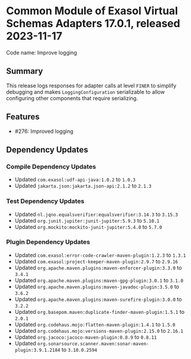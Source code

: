 # Common Module of Exasol Virtual Schemas Adapters 17.0.1, released 2023-11-17

Code name: Improve logging

## Summary

This release logs responses for adapter calls at level `FINER` to simplify debugging and makes `LoggingConfiguration` serializable to allow configuring other components that require serializing.

## Features

* #276: Improved logging

## Dependency Updates

### Compile Dependency Updates

* Updated `com.exasol:udf-api-java:1.0.2` to `1.0.3`
* Updated `jakarta.json:jakarta.json-api:2.1.2` to `2.1.3`

### Test Dependency Updates

* Updated `nl.jqno.equalsverifier:equalsverifier:3.14.3` to `3.15.3`
* Updated `org.junit.jupiter:junit-jupiter:5.9.3` to `5.10.1`
* Updated `org.mockito:mockito-junit-jupiter:5.4.0` to `5.7.0`

### Plugin Dependency Updates

* Updated `com.exasol:error-code-crawler-maven-plugin:1.2.3` to `1.3.1`
* Updated `com.exasol:project-keeper-maven-plugin:2.9.7` to `2.9.16`
* Updated `org.apache.maven.plugins:maven-enforcer-plugin:3.3.0` to `3.4.1`
* Updated `org.apache.maven.plugins:maven-gpg-plugin:3.0.1` to `3.1.0`
* Updated `org.apache.maven.plugins:maven-javadoc-plugin:3.5.0` to `3.6.2`
* Updated `org.apache.maven.plugins:maven-surefire-plugin:3.0.0` to `3.2.2`
* Updated `org.basepom.maven:duplicate-finder-maven-plugin:1.5.1` to `2.0.1`
* Updated `org.codehaus.mojo:flatten-maven-plugin:1.4.1` to `1.5.0`
* Updated `org.codehaus.mojo:versions-maven-plugin:2.15.0` to `2.16.1`
* Updated `org.jacoco:jacoco-maven-plugin:0.8.9` to `0.8.11`
* Updated `org.sonarsource.scanner.maven:sonar-maven-plugin:3.9.1.2184` to `3.10.0.2594`
